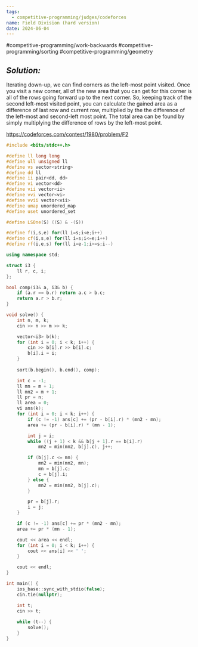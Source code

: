 ```yaml
---
tags:
  - competitive-programming/judges/codeforces
name: Field Division (hard version)
date: 2024-06-04
---
```

#competitive-programming/work-backwards #competitive-programming/sorting #competitive-programming/geometry 
## _Solution:_
Iterating down-up, we can find corners as the left-most point visited. Once you visit a new corner, all of the new area that you can get for this corner is all of the rows going forward up to the next corner. So, keeping track of the second left-most visited point, you can calculate the gained area as a difference of last row and current row, multiplied by the the difference of the left-most and second-left most point. The total area can be found by simply multiplying the difference of rows by the left-most point.

https://codeforces.com/contest/1980/problem/F2
```cpp
#include <bits/stdc++.h>

#define ll long long
#define ull unsigned ll
#define vs vector<string>
#define dd ll
#define ii pair<dd, dd>
#define vi vector<dd>
#define vii vector<ii>
#define vvi vector<vi>
#define vvii vector<vii>
#define umap unordered_map
#define uset unordered_set

#define LSOne(S) ((S) & -(S))

#define f(i,s,e) for(ll i=s;i<e;i++)
#define cf(i,s,e) for(ll i=s;i<=e;i++)
#define rf(i,e,s) for(ll i=e-1;i>=s;i--)

using namespace std;

struct i3 {
    ll r, c, i;
};

bool comp(i3& a, i3& b) {
    if (a.r == b.r) return a.c > b.c;
    return a.r > b.r;
}

void solve() {
    int n, m, k;
    cin >> n >> m >> k;

    vector<i3> b(k);
    for (int i = 0; i < k; i++) {
        cin >> b[i].r >> b[i].c;
        b[i].i = i;
    }
    
    sort(b.begin(), b.end(), comp);

    int c = -1;
    ll mn = m + 1;
    ll mn2 = m + 1;
    ll pr = n;
    ll area = 0;
    vi ans(k);
    for (int i = 0; i < k; i++) {
        if (c != -1) ans[c] += (pr - b[i].r) * (mn2 - mn);
        area += (pr - b[i].r) * (mn - 1);

        int j = i;
        while ((j + 1) < k && b[j + 1].r == b[i].r)
            mn2 = min(mn2, b[j].c), j++;

        if (b[j].c <= mn) {
            mn2 = min(mn2, mn);
            mn = b[j].c;
            c = b[j].i;
        } else {
            mn2 = min(mn2, b[j].c);
        }

        pr = b[j].r;
        i = j;
    }

    if (c != -1) ans[c] += pr * (mn2 - mn);
    area += pr * (mn - 1);

    cout << area << endl;
    for (int i = 0; i < k; i++) {
        cout << ans[i] << ' ';
    }

    cout << endl;
}

int main() {
    ios_base::sync_with_stdio(false);
    cin.tie(nullptr);

    int t;
    cin >> t;
    
    while (t--) {
        solve();
    }
}
```